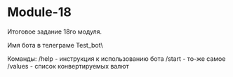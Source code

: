 # Module-18
Итоговое задание 18го модуля.

Имя бота в телеграме Test_bot\\

Команды:
/help - инструкция к использованию бота
/start - то-же самое
/values - список конвертируемых валют
